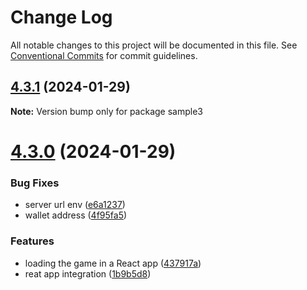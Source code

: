 # Change Log

All notable changes to this project will be documented in this file.
See [Conventional Commits](https://conventionalcommits.org) for commit guidelines.

## [4.3.1](https://github.com/RSamaium/RPG-JS/compare/v4.3.0...v4.3.1) (2024-01-29)

**Note:** Version bump only for package sample3





# [4.3.0](https://github.com/RSamaium/RPG-JS/compare/v4.2.2...v4.3.0) (2024-01-29)


### Bug Fixes

* server url env ([e6a1237](https://github.com/RSamaium/RPG-JS/commit/e6a1237e360f7a25e2e8194127473e8a74d0b0ab))
* wallet address ([4f95fa5](https://github.com/RSamaium/RPG-JS/commit/4f95fa551f2dcc1cce23cc14a8dbbef677d25353))


### Features

* loading the game in a React app ([437917a](https://github.com/RSamaium/RPG-JS/commit/437917ace5de1a88777d84c4b39a48e147f77de4))
* reat app integration ([1b9b5d8](https://github.com/RSamaium/RPG-JS/commit/1b9b5d8bb5dd02bcf4a68ccd5eee19c6fc00a4eb))
